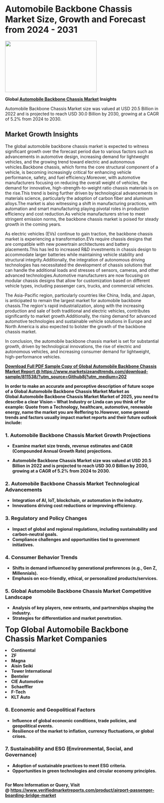 <H1>Automobile Backbone Chassis Market Size, Growth and Forecast from 2024 - 2031</H1><img class="aligncenter size-medium wp-image-584254" src="https://thirdeyenews.in/wp-content/uploads/2024/09/Global-Market-Research-300x168.jpeg" alt="" width="300" height="168" /><p><strong>Global&nbsp;<a href="https://www.marketsizeandtrends.com/download-sample/811538/?utm_source=Github8j?utm_medium=202">Automobile Backbone Chassis Market</a> Insights</strong></p><p>Automobile Backbone Chassis Market size was valued at USD 20.5 Billion in 2022 and is projected to reach USD 30.0 Billion by 2030, growing at a CAGR of 5.2% from 2024 to 2030.</p><p><h2>Market Growth Insights</h2> <p>The global automobile backbone chassis market is expected to witness significant growth over the forecast period due to various factors such as advancements in automotive design, increasing demand for lightweight vehicles, and the growing trend toward electric and autonomous vehicles.Backbone chassis, which forms the core structural component of a vehicle, is becoming increasingly critical for enhancing vehicle performance, safety, and fuel efficiency.Moreover, with automotive manufacturers focusing on reducing the overall weight of vehicles, the demand for innovative, high-strength-to-weight ratio chassis materials is on the rise.This trend is being further driven by technological advancements in materials science, particularly the adoption of carbon fiber and aluminum alloys.The market is also witnessing a shift in manufacturing practices, with automation and smart manufacturing playing pivotal roles in production efficiency and cost reduction.As vehicle manufacturers strive to meet stringent emission norms, the backbone chassis market is poised for steady growth in the coming years.</p> <p><strong><a href="#"></a></strong></p> <p>As electric vehicles (EVs) continue to gain traction, the backbone chassis market is experiencing a transformation.EVs require chassis designs that are compatible with new powertrain architectures and battery placements.This has led to increased R&D investments in chassis design to accommodate larger batteries while maintaining vehicle stability and structural integrity.Additionally, the integration of autonomous driving technologies has necessitated the development of chassis solutions that can handle the additional loads and stresses of sensors, cameras, and other advanced technologies.Automotive manufacturers are now focusing on modular chassis designs that allow for customization based on different vehicle types, including passenger cars, trucks, and commercial vehicles.</p> <p>The Asia-Pacific region, particularly countries like China, India, and Japan, is anticipated to remain the largest market for automobile backbone chassis.The region's rapid industrialization, along with the increasing production and sale of both traditional and electric vehicles, contributes significantly to market growth.Additionally, the rising demand for advanced automotive technologies and sustainable vehicle solutions in Europe and North America is also expected to bolster the growth of the backbone chassis market.</p> <p>In conclusion, the automobile backbone chassis market is set for substantial growth, driven by technological innovations, the rise of electric and autonomous vehicles, and increasing consumer demand for lightweight, high-performance vehicles.</p> <p><strong><a href="#"></p><p><span class=""><strong>Download Full PDF Sample Copy of Global Automobile Backbone Chassis Market Report</strong> @ <a href="https://www.marketsizeandtrends.com/download-sample/811538/?utm_source=Github8j?utm_medium=202" target="_blank">https://www.marketsizeandtrends.com/download-sample/811538/?utm_source=Github8j?utm_medium=202</a></span></p><p>In order to make an accurate and perceptive description of future scope of a Global&nbsp;Automobile Backbone Chassis Market Market as Global&nbsp;Automobile Backbone Chassis Market Market of 2025, you need to describe a clear Vision &ndash; What Industry or Linda can you think of for example: Quote from a Technology, healthcare, automotive, renewable energy, name the market you are Reffering to.However, some general trends and factors usually impact market reports and their future outlook include:</p><h3>1.&nbsp;<strong>Automobile Backbone Chassis Market Growth Projections</strong></h3><ul><li>Examine market size trends, revenue estimates and CAGR (Compounded Annual Growth Rate) projections.</li><li><p>Automobile Backbone Chassis Market size was valued at USD 20.5 Billion in 2022 and is projected to reach USD 30.0 Billion by 2030, growing at a CAGR of 5.2% from 2024 to 2030.</p></li></ul><h3>2.&nbsp;<strong>Automobile Backbone Chassis Market Technological Advancements</strong></h3><ul><li>Integration of AI, IoT, blockchain, or automation in the industry.</li><li>Innovations driving cost reductions or improving efficiency.</li></ul><h3>3.&nbsp;<strong>Regulatory and Policy Changes</strong></h3><ul><li>Impact of global and regional regulations, including sustainability and carbon-neutral goals.</li><li>Compliance challenges and opportunities tied to government initiatives.</li></ul><h3>4.&nbsp;<strong>Consumer Behavior Trends</strong></h3><ul><li>Shifts in demand influenced by generational preferences (e.g., Gen Z, Millennials).</li><li>Emphasis on eco-friendly, ethical, or personalized products/services.</li></ul><h3>5.&nbsp;<strong>Global Automobile Backbone Chassis Market Competitive Landscape</strong></h3><ul><li>Analysis of key players, new entrants, and partnerships shaping the industry.</li><li>Strategies for differentiation and market penetration.</li></ul><p data-pm-slice="1 1 []"><span style="color: inherit; font-family: inherit; font-size: 25px;">Top Global Automobile Backbone Chassis Market Companies</span></p><div class="" data-test-id=""><p><li>Continental</li><li> ZF</li><li> Magna</li><li> Aisin Seiki</li><li> Tower International</li><li> Benteler</li><li> CIE Automotive</li><li> Schaeffler</li><li> F-Tech</li><li> KLT Auto</li></p></div><h3>6.&nbsp;<strong>Economic and Geopolitical Factors</strong></h3><ul><li>Influence of global economic conditions, trade policies, and geopolitical events.</li><li>Resilience of the market to inflation, currency fluctuations, or global crises.</li></ul><h3>7.&nbsp;<strong>Sustainability and ESG (Environmental, Social, and Governance)</strong></h3><ul><li>Adoption of sustainable practices to meet ESG criteria.</li><li>Opportunities in green technologies and circular economy principles.</li></ul><h2><strong style="font-size: 14px;">For More Information or Query, Visit @&nbsp;</strong><a style="background-color: #ffffff; font-size: 14px;" href="https://www.marketsizeandtrends.com/report/automobile-backbone-chassis-market/" target="_blank">https://www.verifiedmarketreports.com/product/airport-passenger-boarding-bridge-market</a></h2>